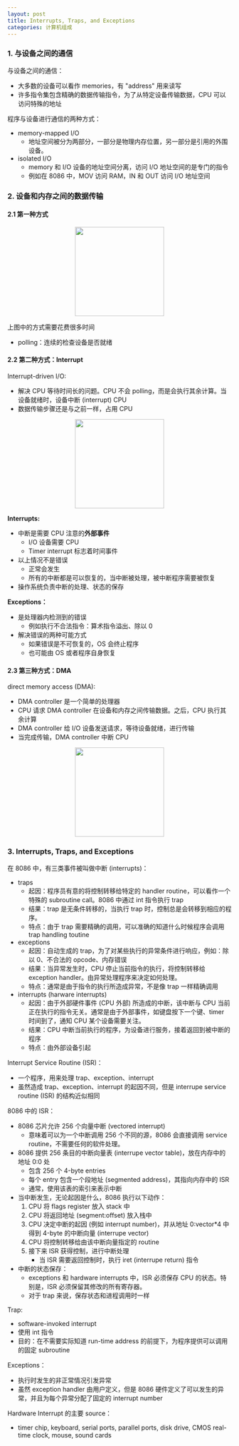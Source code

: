 ```yaml
---
layout: post
title: Interrupts, Traps, and Exceptions
categories: 计算机组成
---
```


### 1. 与设备之间的通信

与设备之间的通信：
* 大多数的设备可以看作 memories，有 "address" 用来读写
* 许多指令集包含精确的数据传输指令，为了从特定设备传输数据，CPU 可以访问特殊的地址

程序与设备进行通信的两种方式：
* memory-mapped I/O
    - 地址空间被分为两部分，一部分是物理内存位置，另一部分是引用的外围设备。
* isolated I/O
    - memory 和 I/O 设备的地址空间分离，访问 I/O 地址空间的是专门的指令
    - 例如在 8086 中，MOV 访问 RAM，IN 和 OUT 访问 I/O 地址空间

### 2. 设备和内存之间的数据传输

#### 2.1 第一种方式

<div align="center">
<img src="/image/计算机组成/计算机组成-0005-1.png" width=200>
<p></p>
</div>

上图中的方式需要花费很多时间
* polling：连续的检查设备是否就绪

#### 2.2 第二种方式：Interrupt

Interrupt-driven I/O:
* 解决 CPU 等待时间长的问题。CPU 不会 polling，而是会执行其余计算。当设备就绪时，设备中断 (interrupt) CPU
* 数据传输步骤还是与之前一样，占用 CPU

<div align="center">
<img src="/image/计算机组成/计算机组成-0005-2.png" width=200>
<p></p>
</div>

**Interrupts:**
* 中断是需要 CPU 注意的**外部事件**
    - I/O 设备需要 CPU
    - Timer interrupt 标志着时间事件
* 以上情况不是错误
    - 正常会发生
    - 所有的中断都是可以恢复的，当中断被处理，被中断程序需要被恢复
* 操作系统负责中断的处理、状态的保存

**Exceptions：**
* 是处理器内检测到的错误
    - 例如执行不合法指令：算术指令溢出、除以 0
* 解决错误的两种可能方式
    - 如果错误是不可恢复的，OS 会终止程序
    - 也可能由 OS 或者程序自身恢复

#### 2.3 第三种方式：DMA

direct memory access (DMA):
* DMA controller 是一个简单的处理器
* CPU 请求 DMA controller 在设备和内存之间传输数据。之后，CPU 执行其余计算
* DMA controller 给 I/O 设备发送请求，等待设备就绪，进行传输
* 当完成传输，DMA controller 中断 CPU

<div align="center">
<img src="/image/计算机组成/计算机组成-0005-3.png" width=200>
<p></p>
</div>

### 3. Interrupts, Traps, and Exceptions

在 8086 中，有三类事件被叫做中断 (interrupts)：
* traps
    - 起因：程序员有意的将控制转移给特定的 handler routine，可以看作一个特殊的 subroutine call。8086 中通过 int 指令执行 trap
    - 结果：trap 是无条件转移的，当执行 trap 时，控制总是会转移到相应的程序。
    - 特点：由于 trap 需要精确的调用，可以准确的知道什么时候程序会调用 trap handling toutine
* exceptions
    - 起因：自动生成的 trap，为了对某些执行的异常条件进行响应，例如：除以 0、不合法的 opcode、内存错误
    - 结果：当异常发生时，CPU 停止当前指令的执行，将控制转移给 exception handler。由异常处理程序来决定如何处理。
    - 特点：通常是由于指令的执行所造成异常，不是像 trap 一样精确调用
* interrupts (harware interrupts)
    - 起因：由于外部硬件事件 (CPU 外部) 所造成的中断，该中断与 CPU 当前正在执行的指令无关。通常是由于外部事件，如键盘按下一个键、timer 时间到了，通知 CPU 某个设备需要关注。
    - 结果：CPU 中断当前执行的程序，为设备进行服务，接着返回到被中断的程序
    - 特点：由外部设备引起

Interrupt Service Routine (ISR)：
* 一个程序，用来处理 trap、exception、interrupt
* 虽然造成 trap、exception、interrupt 的起因不同，但是 interrupe service routine (ISR) 的结构近似相同

8086 中的 ISR：
* 8086 芯片允许 256 个向量中断 (vectored interrupt)
    - 意味着可以为一个中断调用 256 个不同的源，8086 会直接调用 service routine，不需要任何的软件处理。
* 8086 提供 256 条目的中断向量表 (interrupe vector table)，放在内存中的地址 0:0 处
    - 包含 256 个 4-byte entries
    - 每个 entry 包含一个段地址 (segmented address)，其指向内存中的 ISR
    - 通常，使用该表的索引来表示中断
* 当中断发生，无论起因是什么，8086 执行以下动作：
    1. CPU 将 flags register 放入 stack 中
    2. CPU 将返回地址 (segment:offset) 放入栈中
    3. CPU 决定中断的起因 (例如 interrupt number)，并从地址 0:vector*4 中得到 4-byte 的中断向量 (interrupe vector)
    4. CPU 将控制转移给由该中断向量指定的 routine
    5. 接下来 ISR 获得控制，进行中断处理
        * 当 ISR 需要返回控制时，执行 iret (interrupe return) 指令
* 中断的状态保存：
    * exceptions 和 hardware interrupts 中，ISR 必须保存 CPU 的状态。特别是，ISR 必须保留其修改的所有寄存器。
    * 对于 trap 来说，保存状态和进程调用时一样

Trap:
* software-invoked interrupt
* 使用 int 指令
* 目的：在不需要实际知道 run-time address 的前提下，为程序提供可以调用的固定 subroutine

Exceptions：
* 执行时发生的非正常情况引发异常
* 虽然 exception handler 由用户定义，但是 8086 硬件定义了可以发生的异常，并且为每个异常分配了固定的 interrupt number


Hardware Interrupt 的主要 source：
* timer chip, keyboard, serial ports, parallel ports, disk drive, CMOS real-time clock, mouse, sound cards
